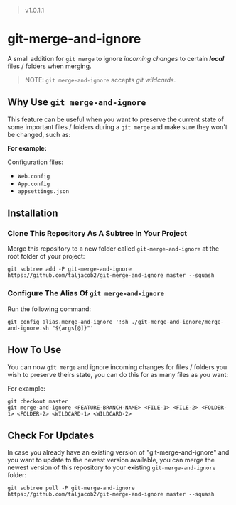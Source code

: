 > v1.0.1.1

# git-merge-and-ignore

A small addition for `git merge` to ignore *incoming changes* to certain ***local*** files / folders when merging.

> NOTE: `git merge-and-ignore` accepts *git wildcards*.

## Why Use `git merge-and-ignore`

This feature can be useful when you want to preserve the current state of some important files / folders during a `git merge` and make sure they won't be changed, such as:

**For example:**

Configuration files:
- `Web.config`
- `App.config`
- `appsettings.json`

## Installation

### Clone This Repository As A Subtree In Your Project

Merge this repository to a new folder called `git-merge-and-ignore` at the root folder of your project:
```
git subtree add -P git-merge-and-ignore https://github.com/taljacob2/git-merge-and-ignore master --squash
```

### Configure The Alias Of `git merge-and-ignore`

Run the following command:
```
git config alias.merge-and-ignore '!sh ./git-merge-and-ignore/merge-and-ignore.sh "${args[@]}"'
```

## How To Use

You can now `git merge` and ignore incoming changes for files / folders you wish to preserve theirs state, you can do this for as many files as you want:

For example:
```
git checkout master
git merge-and-ignore <FEATURE-BRANCH-NAME> <FILE-1> <FILE-2> <FOLDER-1> <FOLDER-2> <WILDCARD-1> <WILDCARD-2>
```

## Check For Updates

In case you already have an existing version of "git-merge-and-ignore" and you want to update to the newest version available,
you can merge the newest version of this repository to your existing `git-merge-and-ignore` folder:
```
git subtree pull -P git-merge-and-ignore https://github.com/taljacob2/git-merge-and-ignore master --squash
```
